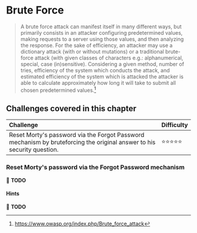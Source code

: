 # Brute Force

> A brute force attack can manifest itself in many different ways, but
> primarily consists in an attacker configuring predetermined values,
> making requests to a server using those values, and then analyzing the
> response. For the sake of efficiency, an attacker may use a dictionary
> attack (with or without mutations) or a traditional brute-force attack
> (with given classes of characters e.g.: alphanumerical, special, case
> (in)sensitive). Considering a given method, number of tries,
> efficiency of the system which conducts the attack, and estimated
> efficiency of the system which is attacked the attacker is able to
> calculate approximately how long it will take to submit all chosen
> predetermined values.[^1]

## Challenges covered in this chapter

| Challenge                                                                                                              | Difficulty                     |
|:-----------------------------------------------------------------------------------------------------------------------|:-------------------------------|
| Reset Morty's password via the Forgot Password mechanism by bruteforcing the original answer to his security question. | :star::star::star::star::star: |

### Reset Morty's password via the Forgot Password mechanism

:wrench: **TODO**

#### Hints

:wrench: **TODO**

[^1]: https://www.owasp.org/index.php/Brute_force_attack

